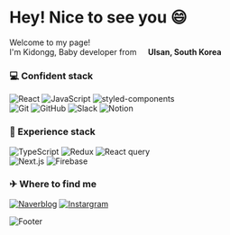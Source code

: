 <h1>Hey! Nice to see you 😄</h1>

<p>Welcome to my page! </br> I'm Kidongg, Baby developer from <img src="https://cdn-icons-png.flaticon.com/512/5111/5111586.png" width="13"/><b> Ulsan, South Korea</b></p>

<h3>💻 Confident stack</h3>
<p>
  <img alt="React" src="https://img.shields.io/badge/-React-61DAFB?style=flat-square&logo=React&logoColor=white"/>
  <img alt="JavaScript" src="https://img.shields.io/badge/-JavaScript-yellow?style=flat-square&logo=JavaScript&logoColor=white"/>
  <img alt="styled-components" src="https://img.shields.io/badge/-Styled components-DB7093?style=flat-square&logo=styled-components&logoColor=white"/>
  </br>
  <img alt="Git" src="https://img.shields.io/badge/-Git-F05032?style=flat-square&logo=Git&logoColor=white"/>
  <img alt="GitHub" src="https://img.shields.io/badge/-GitHub-181717?style=flat-square&logo=GitHub&logoColor=white"/>
  <img alt="Slack" src="https://img.shields.io/badge/-Slack-4A154B?style=flat-square&logo=Slack&logoColor=white"/>
  <img alt="Notion" src="https://img.shields.io/badge/-Notion-000000?style=flat-square&logo=Notion&logoColor=white"/>
</p>

<h3>📱 Experience stack</h3>
<p>
  <img alt="TypeScript" src="https://img.shields.io/badge/-TypeScript-3178C6?style=flat-square&logo=TypeScript&logoColor=white"/>
  <img alt="Redux" src="https://img.shields.io/badge/-Redux-764ABC?style=flat-square&logo=Redux&logoColor=white"/>
  <img alt="React query" src="https://img.shields.io/badge/-React query-FF4154?style=flat-square&logo=React Query&logoColor=white"/>
  </br>  
  <img alt="Next.js" src="https://img.shields.io/badge/-Next.js-000000?style=flat-square&logo=Next.js&logoColor=white"/>
  <img alt="Firebase" src="https://img.shields.io/badge/-Firebase-FFCA28?style=flat-square&logo=Firebase&logoColor=white"/>
</p>

<h3>✈ Where to find me</h3>
<p>
<a href="https://blog.naver.com/dlrlehd25" target="_blank"><img alt="Naverblog" src="https://img.shields.io/badge/Naver-green?&style=for-the-badge&logo=naver&logoColor=white" /></a> <a href="https://www.instagram.com/ki_dongg_/" target="_blank"><img alt="Instargram" src="https://img.shields.io/badge/Instagram-ff69b4?&style=for-the-badge&logo=instagram&logoColor=white" /></a>
</p>

![Footer](https://capsule-render.vercel.app/api?type=waving&color=4d4dff&height=100&section=footer)

